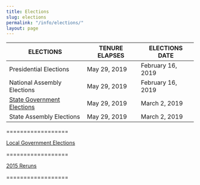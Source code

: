 ```yaml
---
title: Elections
slug: elections
permalink: "/info/elections/"
layout: page
---
```


ELECTIONS | TENURE ELAPSES	| ELECTIONS DATE
------------- | -------------  | -------------
Presidential Elections | May 29, 2019 | February 16, 2019
National Assembly Elections | May 29, 2019 | February 16, 2019
[State Government Elections](/info/state-government-elections "State Government Elections") | May 29, 2019 | March 2, 2019
State Assembly Elections | May 29, 2019 | March 2, 2019

==================

[Local Government Elections](/info/local-government-elections "Local Government Elections")

==================

[2015 Reruns](/info/2015-reruns "2015 Reruns")

==================
